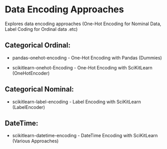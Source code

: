 # Data Encoding Approaches
Explores data encoding approaches (One-Hot Encoding for Nominal Data, Label Coding for Ordinal data .etc)

## Categorical Ordinal:

- pandas-onehot-encoding - One-Hot Encoding with Pandas (Dummies)

- scikitlearn-onehot-Encoding - One-Hot Encoding with SciKitLearn (OneHotEncoder)

## Categorical Nominal:

- scikitlearn-label-encoding - Label Encoding with SciKitLearn (LabelEncoder)

## DateTime:

- scikitlearn-datetime-encoding - DateTime Encoding with SciKitLearn (Various Approaches)